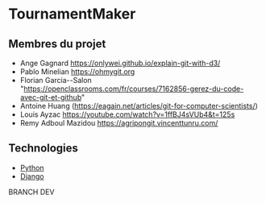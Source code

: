 # TournamentMaker

## Membres du projet 

- Ange Gagnard https://onlywei.github.io/explain-git-with-d3/
- Pablo Minelian https://ohmygit.org
- Florian Garcia--Salon "https://openclassrooms.com/fr/courses/7162856-gerez-du-code-avec-git-et-github"
- Antoine Huang (https://eagain.net/articles/git-for-computer-scientists/)
- Louis Ayzac https://youtube.com/watch?v=1ffBJ4sVUb4&t=125s
- Remy Adboul Mazidou https://agripongit.vincenttunru.com/

## Technologies 

- [Python](https://docs.python.org)
- [Django](http://django.org)

BRANCH DEV 